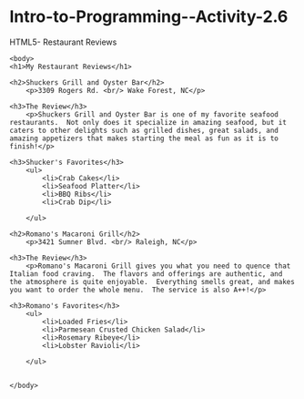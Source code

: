 # Intro-to-Programming--Activity-2.6
HTML5- Restaurant Reviews

<!DOCTYPE html>
<html>
    <head>
        <title>Activity 2</title>
    </head>
    
    <body>
    <h1>My Restaurant Reviews</h1>
        
    <h2>Shuckers Grill and Oyster Bar</h2>  
        <p>3309 Rogers Rd. <br/> Wake Forest, NC</p>
        
    <h3>The Review</h3>
        <p>Shuckers Grill and Oyster Bar is one of my favorite seafood restaurants.  Not only does it specialize in amazing seafood, but it caters to other delights such as grilled dishes, great salads, and amazing appetizers that makes starting the meal as fun as it is to finish!</p>
        
    <h3>Shucker's Favorites</h3>
        <ul>
            <li>Crab Cakes</li>
            <li>Seafood Platter</li>
            <li>BBQ Ribs</li>
            <li>Crab Dip</li>  
  
        </ul>
        
    <h2>Romano's Macaroni Grill</h2>  
        <p>3421 Sumner Blvd. <br/> Raleigh, NC</p>
        
    <h3>The Review</h3>
        <p>Romano's Macaroni Grill gives you what you need to quence that Italian food craving.  The flavors and offerings are authentic, and the atmosphere is quite enjoyable.  Everything smells great, and makes you want to order the whole menu.  The service is also A++!</p>
        
    <h3>Romano's Favorites</h3>
        <ul>
            <li>Loaded Fries</li>
            <li>Parmesean Crusted Chicken Salad</li>
            <li>Rosemary Ribeye</li>
            <li>Lobster Ravioli</li>  
  
        </ul>    
    
    
    </body>

</html>
